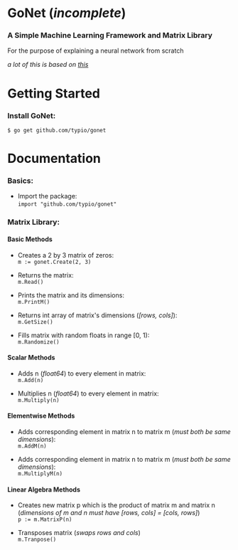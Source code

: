 # GoNet (*incomplete*)

### A Simple Machine Learning Framework and Matrix Library
For the purpose of explaining a neural network from scratch

*a lot of this is based on [this](https://github.com/CodingTrain/Toy-Neural-Network-JS/tree/master/lib)*

# Getting Started
### Install GoNet:
```
$ go get github.com/typio/gonet
```

# Documentation
### Basics:
* Import the package:  
    `import "github.com/typio/gonet"`

### Matrix Library:

#### Basic Methods
* Creates a 2 by 3 matrix of zeros:  
    `m := gonet.Create(2, 3)`

* Returns the matrix:  
    `m.Read()`

* Prints the matrix and its dimensions:  
    `m.PrintM()`

* Returns int array of matrix's dimensions (*[rows, cols]*):  
    `m.GetSize()`

* Fills matrix with random floats in range [0, 1):  
    `m.Randomize()`

#### Scalar Methods
* Adds n (*float64*) to every element in matrix:  
    `m.Add(n)`

* Multiplies n (*float64*) to every element in matrix:  
    `m.Multiply(n)`

#### Elementwise Methods
* Adds corresponding element in matrix n to matrix m (*must both be same dimensions*):  
    `m.AddM(n)`

* Adds corresponding element in matrix n to matrix m (*must both be same dimensions*):  
    `m.MultiplyM(n)`

#### Linear Algebra Methods
* Creates new matrix p which is the product of matrix m and matrix n (*dimensions of m and n must have [rows, cols] = [cols, rows]*)  
    `p := m.MatrixP(n)`

* Transposes matrix (*swaps rows and cols*)  
    `m.Tranpose()`